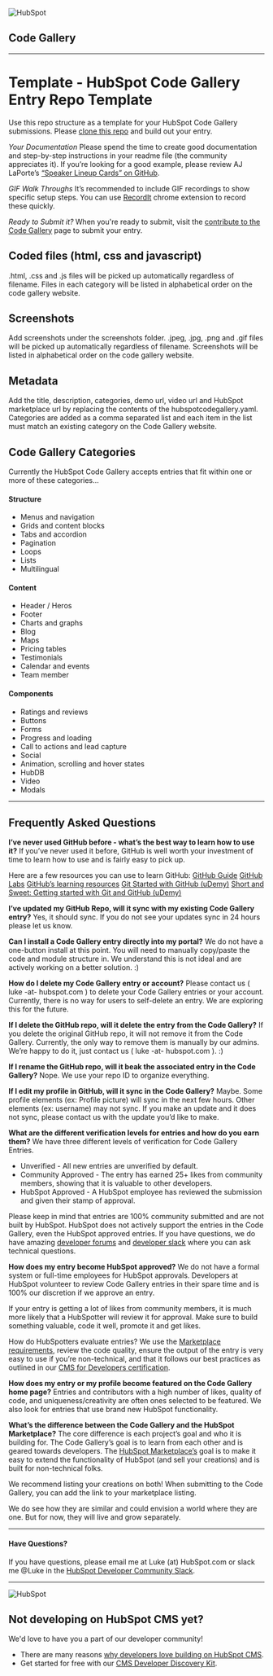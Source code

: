 ![HubSpot](https://cdn2.hubspot.net/hubfs/327485/HubSpot%20Wordmark%20-%20Full%20Color.png "HubSpot")
## Code Gallery

---

# Template - HubSpot Code Gallery Entry Repo Template
Use this repo structure as a template for your HubSpot Code Gallery submissions. Please [clone this repo](https://help.github.com/en/articles/cloning-a-repository) and build out your entry. 

*Your Documentation*
Please spend the time to create good documentation and step-by-step instructions in your readme file (the community appreciates it). If you’re looking for a good example, please review AJ LaPorte’s [“Speaker Lineup Cards” on GitHub](https://github.com/ajlaporte/Speaker-Lineup-Cards "AJ LaPorte's HubSpot Speaker Lineup Card Module, Code Gallery Submission").

*GIF Walk Throughs*
It’s recommended to include GIF recordings to show specific setup steps. You can use [RecordIt](http://recordit.co/ "RecordIt App for screen recording and GIFs") chrome extension to record these quickly. 

*Ready to Submit it?*
When you're ready to submit, visit the [contribute to the Code Gallery](https://hubs.ly/H0h79hk0) page to submit your entry. 

## Coded files (html, css and javascript)
.html, .css and .js files will be picked up automatically regardless of filename.
Files in each category will be listed in alphabetical order on the code gallery website.

## Screenshots
Add screenshots under the screenshots folder.
.jpeg, .jpg, .png and .gif files will be picked up automatically regardless of filename.
Screenshots will be listed in alphabetical order on the code gallery website.

## Metadata
Add the title, description, categories, demo url, video url and HubSpot marketplace url by replacing the contents of the hubspotcodegallery.yaml.
Categories are added as a comma separated list and each item in the list must match an existing category on the Code Gallery website.

## Code Gallery Categories
Currently the HubSpot Code Gallery accepts entries that fit within one or more of these categories…

#### Structure
  -  Menus and navigation
  -  Grids and content blocks
  -  Tabs and accordion
  -  Pagination
  -  Loops
  -  Lists
  -  Multilingual 
#### Content
  -  Header / Heros
  -  Footer
  -  Charts and graphs
  -  Blog
  -  Maps
  -  Pricing tables
  -  Testimonials
  -  Calendar and events
  -  Team member 
#### Components
  -  Ratings and reviews
  -  Buttons
  -  Forms
  -  Progress and loading
  -  Call to actions and lead capture
  -  Social
  -  Animation, scrolling and hover states
  -  HubDB
  -  Video
  -  Modals

---
## Frequently Asked Questions

**I’ve never used GitHub before - what’s the best way to learn how to use it?**
If you’ve never used it before, GitHub is well worth your investment of time to learn how to use and is fairly easy to pick up. 

Here are a few resources you can use to learn GitHub:
[GitHub Guide](https://guides.github.com/)
[GitHub Labs](https://lab.github.com/)
[GitHub’s learning resources](https://help.github.com/en/articles/git-and-github-learning-resources)
[Git Started with GitHub (uDemy)](https://www.udemy.com/git-started-with-github/?ranMID=39197&ranEAID=JVFxdTr9V80&ranSiteID=JVFxdTr9V80-Wp0yrvDl0Rf2eL56HFKvJw&LSNPUBID=JVFxdTr9V80)
[Short and Sweet: Getting started with Git and GitHub (uDemy)](https://www.udemy.com/short-and-sweet-get-started-with-git-and-github-right-now/?ranMID=39197&ranEAID=JVFxdTr9V80&ranSiteID=JVFxdTr9V80-fOFUeskz2UizmeChdvWi2g&LSNPUBID=JVFxdTr9V80)

**I’ve updated my GitHub Repo, will it sync with my existing Code Gallery entry?**
Yes, it should sync. If you do not see your updates sync in 24 hours please let us know. 

**Can I install a Code Gallery entry directly into my portal?**
We do not have a one-button install at this point. You will need to manually copy/paste the code and module structure in. We understand this is not ideal and are actively working on a better solution. :)

**How do I delete my Code Gallery entry or account?**
Please contact us ( luke -at- hubspot.com ) to delete your Code Gallery entries or your account. Currently, there is no way for users to self-delete an entry. We are exploring this for the future. 

**If I delete the GitHub repo, will it delete the entry from the Code Gallery?**
If you delete the original GitHub repo, it will not remove it from the Code Gallery. Currently, the only way to remove them is manually by our admins. We’re happy to do it, just contact us ( luke -at- hubspot.com ). :) 

**If I rename the GitHub repo, will it beak the associated entry in the Code Gallery?**
Nope. We use your repo ID to organize everything. 

**If I edit my profile in GitHub, will it sync in the Code Gallery?**
Maybe. Some profile elements (ex: Profile picture) will sync in the next few hours. Other elements (ex: username) may not sync. If you make an update and it does not sync, please contact us with the update you’d like to make. 

**What are the different verification levels for entries and how do you earn them?**
We have three different levels of verification for Code Gallery Entries. 
 - Unverified - All new entries are unverified by default. 
 - Community Approved - The entry has earned 25+ likes from community members, showing that it is valuable to other developers. 
 - HubSpot Approved - A HubSpot employee has reviewed the submission and given their stamp of approval. 

Please keep in mind that entries are 100% community submitted and are not built by HubSpot. HubSpot does not actively support the entries in the Code Gallery, even the HubSpot approved entries. If you have questions, we do have amazing [developer forums](https://community.hubspot.com/t5/HubSpot-Developers/ct-p/developers) and [developer slack](https://designers.hubspot.com/slack) where you can ask technical questions. 

**How does my entry become HubSpot approved?**
We do not have a formal system or full-time employees for HubSpot approvals. Developers at HubSpot volunteer to review Code Gallery entries in their spare time and is 100% our discretion if we approve an entry.

If your entry is getting a lot of likes from community members, it is much more likely that a HubSpotter will review it for approval. Make sure to build something valuable, code it well, promote it and get likes.

How do HubSpotters evaluate entries? We use the [Marketplace requirements](https://knowledge.hubspot.com/articles/kcs_article/resources/what-are-the-submission-requirements-for-the-template-marketplace), review the code quality, ensure the output of the entry is very easy to use if you’re non-technical, and that it follows our best practices as outlined in our [CMS for Developers certification](https://academy.hubspot.com/courses/cms-for-developers). 

**How does my entry or my profile become featured on the Code Gallery home page?**
Entries and contributors with a high number of likes, quality of code, and uniqueness/creativity are often ones selected to be featured. We also look for entries that use brand new HubSpot functionality. 

**What’s the difference between the Code Gallery and the HubSpot Marketplace?**
The core difference is each project’s goal and who it is building for. The Code Gallery’s goal is to learn from each other and is geared towards developers. The [HubSpot Marketplace’s](https://marketplace.hubspot.com) goal is to make it easy to extend the functionality of HubSpot (and sell your creations) and is built for non-technical folks.

We recommend listing your creations on both! When submitting to the Code Gallery, you can add the link to your marketplace listing.

We do see how they are similar and could envision a world where they are one. But for now, they will live and grow separately. 

---

#### Have Questions?
If you have questions, please email me at Luke (at) HubSpot.com or slack me @Luke in the [HubSpot Developer Community Slack](http://bit.ly/hubspot-dev-slack-signup-github "Join the HubSpot Developer Community Slack").

---
![HubSpot](https://cdn2.hubspot.net/hubfs/327485/HubSpot%20Wordmark%20-%20Full%20Color.png "HubSpot")
## Not developing on HubSpot CMS yet?
We'd love to have you a part of our developer community!
  -  There are many reasons [why developers love building on HubSpot CMS](https://designers.hubspot.com/web-developers-love-hubspot-cms "Why develop on HubSpot CMS?").
  -  Get started for free with our [CMS Developer Discovery Kit](https://designers.hubspot.com/discoverykit "Get started building on HubSpot for free!"). 

